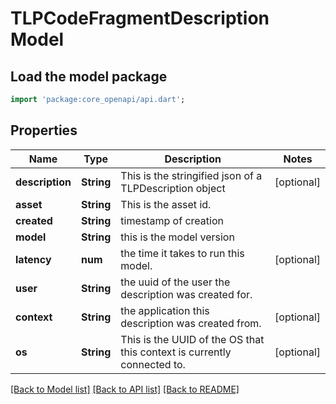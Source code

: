 # TLPCodeFragmentDescription Model

## Load the model package
```dart
import 'package:core_openapi/api.dart';
```

## Properties
Name | Type | Description | Notes
------------ | ------------- | ------------- | -------------
**description** | **String** | This is the stringified json of a TLPDescription object | [optional] 
**asset** | **String** | This is the asset id. | 
**created** | **String** | timestamp of creation | 
**model** | **String** | this is the model version | 
**latency** | **num** | the time it takes to run this model. | [optional] 
**user** | **String** | the uuid of the user the description was created for. | 
**context** | **String** | the application this description was created from. | [optional] 
**os** | **String** | This is the UUID of the OS that this context is currently connected to. | [optional] 

[[Back to Model list]](../README#documentation-for-models) [[Back to API list]](../README#documentation-for-api-endpoints) [[Back to README]](../README)


